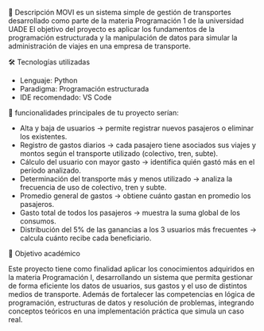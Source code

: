 📌 Descripción
MOVI es un sistema simple de gestión de transportes desarrollado como parte de la materia Programación 1 de la universidad UADE
El objetivo del proyecto es aplicar los fundamentos de la programación estructurada y la manipulación de datos para simular la administración de viajes en una empresa de transporte.

🛠️ Tecnologías utilizadas
- Lenguaje: Python
- Paradigma: Programación estructurada
- IDE recomendado: VS Code

🚀 funcionalidades principales de tu proyecto serían:

- Alta y baja de usuarios → permite registrar nuevos pasajeros o eliminar los existentes.
- Registro de gastos diarios → cada pasajero tiene asociados sus viajes y montos según el transporte utilizado (colectivo, tren, subte).
- Cálculo del usuario con mayor gasto → identifica quién gastó más en el período analizado.
- Determinación del transporte más y menos utilizado → analiza la frecuencia de uso de colectivo, tren y subte.
- Promedio general de gastos → obtiene cuánto gastan en promedio los pasajeros.
- Gasto total de todos los pasajeros → muestra la suma global de los consumos.
- Distribución del 5% de las ganancias a los 3 usuarios más frecuentes → calcula cuánto recibe cada beneficiario.

🎯 Objetivo académico

Este proyecto tiene como finalidad aplicar los conocimientos adquiridos en la materia Programación I, desarrollando un sistema que permita gestionar de forma eficiente los datos de usuarios, sus gastos y el uso de distintos medios de transporte.
Además de fortalecer las competencias en lógica de programación, estructuras de datos y resolución de problemas, integrando conceptos teóricos en una implementación práctica que simula un caso real.
